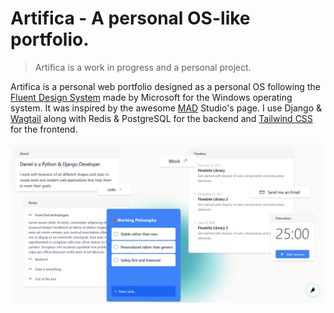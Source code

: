 # Artifica - A personal OS-like portfolio.

> Artifica is a work in progress and a personal project.

Artifica is a personal web portfolio designed as a personal OS following the [Fluent Design System](https://www.microsoft.com/design/fluent/) made by Microsoft for the Windows operating system. It was inspired by the awesome [MAD](https://mad.ac/) Studio's page. I use Django & [Wagtail](https://wagtail.org/) along with Redis & PostgreSQL for the backend and [Tailwind CSS](https://tailwindcss.com/) for the frontend.

![Latest screenshot](./assets/2022-11-10.png)
